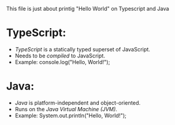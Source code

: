 This file is just about printig "Hello World" on Typescript and Java
# TypeScript:
- *TypeScript* is a statically typed superset of JavaScript.
- Needs to be *compiled* to JavaScript.
- Example: console.log("Hello, World!");

# Java:
- *Java* is platform-independent and object-oriented.
- Runs on the *Java Virtual Machine (JVM)*.
- Example: System.out.println("Hello, World!");
